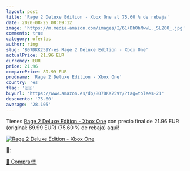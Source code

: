 ```yaml
---
layout: post
title: 'Rage 2 Deluxe Edition - Xbox One al 75.60 % de rebaja'
date: 2020-08-25 08:09:12
image: 'https://m.media-amazon.com/images/I/61+DhOhNwvL._SL200_.jpg'
comments: true
category: ofertas
author: ring
slug: 'B07DKK259Y-es Rage 2 Deluxe Edition - Xbox One'
actualPrice: 21.96 EUR
currency: EUR
price: 21.96
comparePrice: 89.99 EUR
prodname: 'Rage 2 Deluxe Edition - Xbox One'
country: 'es'
flag: '🇪🇸'
buyurl: 'https://www.amazon.es/dp/B07DKK259Y/?tag=tolees-21'
descuento: '75.60'
average: '28.105'
---
```


Tienes [Rage 2 Deluxe Edition - Xbox One](https://www.amazon.es/dp/B07DKK259Y/?tag=tolees-21) con precio final de  21.96 EUR (original: 89.99 EUR) (75.60 %  de rebaja) aqui!

[![Rage 2 Deluxe Edition - Xbox One](https://m.media-amazon.com/images/I/61+DhOhNwvL._SL200_.jpg)](https://www.amazon.es/dp/B07DKK259Y/?tag=tolees-21)

🔎:


[🛒 Comprar!!!](https://www.amazon.es/dp/B07DKK259Y/?tag=tolees-21)
